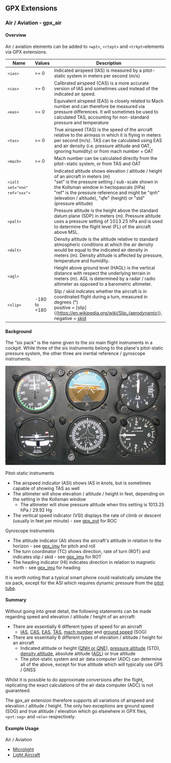 ## GPX Extensions

### Air / Aviation - gpx_air

#### Overview

Air / aviation elements can be added to `<wpt>`, `<rtept>` and `<trkpt>`elements via GPX extensions.


| Name                         | Values       | Description                                                  |
| ---------------------------- | ------------ | ------------------------------------------------------------ |
| `<ias>`                      | >= 0         | Indicated airspeed (IAS) is measured by a pitot-static system in meters per second (m/s) |
| `<cas>`                      | >= 0         | Calibrated airspeed (CAS) is a more accurate version of IAS and sometimes used instead of the indicated air speed. |
| `<eas>`                      | >= 0         | Equivalent airspeed (EAS) is closely related to Mach number and can therefore be measured via pressure differences. It will sometimes be used to calculated TAS, accounting for non-standard pressure and temperature |
| `<tas>`                      | >= 0         | True airspeed (TAS) is the speed of the aircraft relative to the airmass in which it is flying in meters per second (m/s). TAS can be calculated using EAS and air density (i.e. pressure altitude and OAT, ignoring humidity) or from mach number + OAT |
| `<mach>`                     | >= 0         | Mach number can be calculated directly from the pitot-static system, or from TAS and OAT |
| `<ialt set="nnn" ref="xxx">` |              | Indicated altitude shows elevation / altitude / height of an aircraft in meters (m)<br />"set" is the pressure setting / sub-scale shown in the Kollsman window in hectopascals (hPa)<br />"ref" is the pressure reference and might be "qnh" (elevation / altitude), "qfe" (height) or "std" (pressure altitude) |
| `<palt>`                     |              | Pressure altitude is the height above the standard datum plane (SDP) in meters (m). Pressure altitude uses a pressure setting of 1013.25 hPa and is used to determine the flight level (FL) of the aircraft above MSL. |
| `<dalt>`                     |              | Density altitude is the altitude relative to standard atmospheric conditions at which the air density would be equal to the indicated air density in meters (m). Density altitude is affected by pressure, temperature and humidity. |
| `<agl>`                      |              | Height above ground level (HAGL) is the vertical distance with respect the underlying terrain in meters (m). AGL is determined by a radar / radio altimeter as opposed to a barometric altimeter. |
| `<slip>`                     | -180 to +180 | Slip / skid indicates whether the aircraft is in coordinated flight during a turn, measured in degrees (°)<br />positive = [slip]((https://en.wikipedia.org/wiki/Slip_(aerodynamic)), negative = [skid](https://en.wikipedia.org/wiki/Skid_(aerodynamic)) |



#### Background

The “six pack” is the name given to the six main flight instruments in a cockpit. While three of the six instruments belong to the plane's pitot-static pressure system, the other three are inertial reference / gyroscope instruments.

![six pack](img/Six_Pack_flight_instruments.jpg)



Pitot-static instruments

- The airspeed indicator (ASI) shows IAS in knots, but is sometimes capable of showing TAS as well
- The altimeter will show elevation / altitude / height in feet, depending on the setting in the Kollsman window
  - The altimeter will show pressure altitude when this setting is 1013.25 hPa / 29.92 Hg
- The vertical speed indicator (VSI) displays the rate of climb or descent (usually in feet per minute) - see [gpx_pvt](../gpx_pvt/README.md) for ROC

Gyroscope instruments

- The attitude indicator (AI) shows the aircraft's attitude in relation to the horizon - see [gpx_imu](../gpx_imu/README.md) for pitch and roll
- The turn coordinator (TC) shows direction, rate of turn (ROT) and indicates slip / skid - see [gpx_imu](../gpx_imu/README.md) for ROT
- The heading indicator (HI) indicates direction in relation to magnetic north -  see [gpx_imu](../gpx_imu/README.md) for heading

It is worth noting that a typical smart phone could realistically simulate the six pack, except for the ASI which requires dynamic pressure from the [pitot tube](https://en.wikipedia.org/wiki/Pitot_tube).



#### Summary

Without going into great detail, the following statements can be made regarding speed and elevation / altitude / height of an aircraft:

- There are essentially 6 different types of speed for an aircraft
  - [IAS](https://en.wikipedia.org/wiki/Indicated_airspeed), [CAS](https://en.wikipedia.org/wiki/Calibrated_airspeed), [EAS](https://en.wikipedia.org/wiki/Equivalent_airspeed), [TAS](https://en.wikipedia.org/wiki/True_airspeed), [mach number](https://en.wikipedia.org/wiki/Mach_number) and [ground speed](https://en.wikipedia.org/wiki/Ground_speed) (SOG)
- There are essentially 6 different types of elevation / altitude / height for an aircraft
  - Indicated altitude or height ([QNH or QNE](https://en.wikipedia.org/wiki/Altimeter_setting)), [pressure altitude](https://en.wikipedia.org/wiki/Pressure_altitude) (STD), [density altitude](https://en.wikipedia.org/wiki/Density_altitude), absolute altitude ([AGL](https://en.wikipedia.org/wiki/Height_above_ground_level)) or true altitude
  - The pitot-static system and air data computer (ADC) can determine all of the above, except for true altitude which will typically use GPS / GNSS

Whilst it is possible to do approximate conversions after the flight, replicating the exact calculations of the air data computer (ADC) is not guaranteed.

The gpx_air extension therefore supports all variations of airspeed and elevation / altitude / height. The only two exceptions are ground speed (SOG) and true altitude / elevation which go elsewhere in GPX files, `<pvt:sog>` and `<ele>` respectively.



#### Example Usage

Air / Aviation

- [Microlight](../examples/air/microlight.md)
- [Light Aircraft](../examples/air/aircraft.md) 

